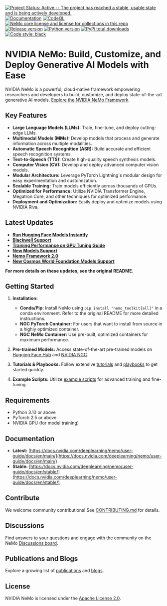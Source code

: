 [![Project Status: Active -- The project has reached a stable, usable state and is being actively developed.](http://www.repostatus.org/badges/latest/active.svg)](http://www.repostatus.org/#active)
[![Documentation](https://readthedocs.com/projects/nvidia-nemo/badge/?version=main)](https://docs.nvidia.com/deeplearning/nemo/user-guide/docs/en/main/)
[![CodeQL](https://github.com/nvidia/nemo/actions/workflows/codeql.yml/badge.svg?branch=main&event=push)](https://github.com/nvidia/nemo/actions/workflows/codeql.yml)
[![NeMo core license and license for collections in this repo](https://img.shields.io/badge/License-Apache%202.0-brightgreen.svg)](https://github.com/NVIDIA/NeMo/blob/master/LICENSE)
[![Release version](https://badge.fury.io/py/nemo-toolkit.svg)](https://badge.fury.io/py/nemo-toolkit)
[![Python version](https://img.shields.io/pypi/pyversions/nemo-toolkit.svg)](https://badge.fury.io/py/nemo-toolkit)
[![PyPi total downloads](https://static.pepy.tech/personalized-badge/nemo-toolkit?period=total&units=international_system&left_color=grey&right_color=brightgreen&left_text=downloads)](https://pepy.tech/project/nemo-toolkit)
[![Code style: black](https://img.shields.io/badge/code%20style-black-000000.svg)](https://github.com/psf/black)

# NVIDIA NeMo: Build, Customize, and Deploy Generative AI Models with Ease

NVIDIA NeMo is a powerful, cloud-native framework empowering researchers and developers to build, customize, and deploy state-of-the-art generative AI models.  [Explore the NVIDIA NeMo Framework](https://github.com/NVIDIA/NeMo).

## Key Features

*   **Large Language Models (LLMs):** Train, fine-tune, and deploy cutting-edge LLMs.
*   **Multimodal Models (MMs):** Develop models that process and generate information across multiple modalities.
*   **Automatic Speech Recognition (ASR):** Build accurate and efficient speech recognition systems.
*   **Text-to-Speech (TTS):** Create high-quality speech synthesis models.
*   **Computer Vision (CV):** Develop and deploy advanced computer vision models.
*   **Modular Architecture:** Leverage PyTorch Lightning's modular design for easy experimentation and customization.
*   **Scalable Training:** Train models efficiently across thousands of GPUs.
*   **Optimized for Performance:** Utilize NVIDIA Transformer Engine, Megatron Core, and other techniques for optimized performance.
*   **Deployment and Optimization:** Easily deploy and optimize models using NVIDIA Riva.

## Latest Updates

*   **[Run Hugging Face Models Instantly](https://developer.nvidia.com/blog/run-hugging-face-models-instantly-with-day-0-support-from-nvidia-nemo-framework)**
*   **[Blackwell Support](https://docs.nvidia.com/nemo-framework/user-guide/latest/performance/performance_summary.html)**
*   **[Training Performance on GPU Tuning Guide](https://docs.nvidia.com/nemo-framework/user-guide/latest/performance/performance-guide.html)**
*   **[New Models Support](https://docs.nvidia.com/nemo-framework/user-guide/latest/vlms/llama4.html)**
*   **[Nemo Framework 2.0](https://docs.nvidia.com/nemo-framework/user-guide/latest/nemo-2.0/index.html)**
*   **[New Cosmos World Foundation Models Support](https://developer.nvidia.com/blog/advancing-physical-ai-with-nvidia-cosmos-world-foundation-model-platform)**

**For more details on these updates, see the original README.**

## Getting Started

1.  **Installation:**

    *   **Conda/Pip:** Install NeMo using `pip install "nemo_toolkit[all]"` in a conda environment.  Refer to the original README for more detailed instructions.
    *   **NGC PyTorch Container:**  For users that want to install from source in a highly optimized container.
    *   **NGC NeMo Container:**  Use pre-built, optimized containers for maximum performance.
2.  **Pre-trained Models:** Access state-of-the-art pre-trained models on [Hugging Face Hub](https://huggingface.co/models?library=nemo&sort=downloads&search=nvidia) and [NVIDIA NGC](https://catalog.ngc.nvidia.com/models?query=nemo&orderBy=weightPopularDESC).
3.  **Tutorials & Playbooks:** Follow extensive [tutorials](https://docs.nvidia.com/deeplearning/nemo/user-guide/docs/en/stable/starthere/tutorials.html) and [playbooks](https://docs.nvidia.com/nemo-framework/user-guide/latest/playbooks/index.html) to get started quickly.
4.  **Example Scripts:** Utilize [example scripts](https://github.com/NVIDIA/NeMo/tree/main/examples) for advanced training and fine-tuning.

## Requirements

*   Python 3.10 or above
*   PyTorch 2.5 or above
*   NVIDIA GPU (for model training)

## Documentation

*   **Latest:** [https://docs.nvidia.com/deeplearning/nemo/user-guide/docs/en/main/](https://docs.nvidia.com/deeplearning/nemo/user-guide/docs/en/main/)
*   **Stable:** [https://docs.nvidia.com/deeplearning/nemo/user-guide/docs/en/stable/](https://docs.nvidia.com/deeplearning/nemo/user-guide/docs/en/stable/)

## Contribute

We welcome community contributions!  See [CONTRIBUTING.md](https://github.com/NVIDIA/NeMo/blob/stable/CONTRIBUTING.md) for details.

## Discussions

Find answers to your questions and engage with the community on the NeMo [Discussions board](https://github.com/NVIDIA/NeMo/discussions).

## Publications and Blogs

Explore a growing list of [publications](https://nvidia.github.io/NeMo/publications/) and [blogs](https://developer.nvidia.com/blog).

## License

NVIDIA NeMo is licensed under the [Apache License 2.0](https://github.com/NVIDIA/NeMo?tab=Apache-2.0-1-ov-file).